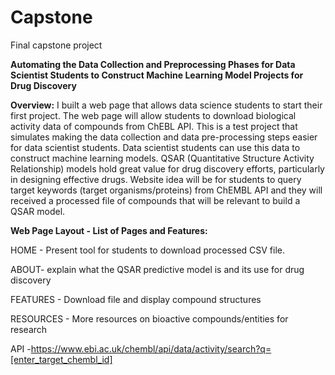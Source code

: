 # Capstone
Final capstone project 

**Automating the Data Collection and Preprocessing Phases for Data Scientist Students to Construct Machine Learning Model Projects for Drug Discovery**

**Overview:**
I built a web page that allows data science students to start their first project. The web page will allow students to download biological activity data of compounds from ChEBL API. This is a test project that simulates making the data collection and data pre-processing steps easier for data scientist students. Data scientist students can use this data to construct machine learning models. QSAR (Quantitative Structure Activity Relationship) models hold great value for drug discovery efforts, particularly in designing effective drugs. Website idea will be for students to query target keywords (target organisms/proteins) from ChEMBL API and they will received a processed file of compounds that will be relevant to build a QSAR model.

**Web Page Layout - List of Pages and Features:**

HOME - Present tool for students to download processed CSV file.

ABOUT- explain what the QSAR predictive model is and its use for drug discovery

FEATURES - Download file and display compound structures

RESOURCES - More resources on bioactive compounds/entities for research

API -https://www.ebi.ac.uk/chembl/api/data/activity/search?q=[enter_target_chembl_id]

